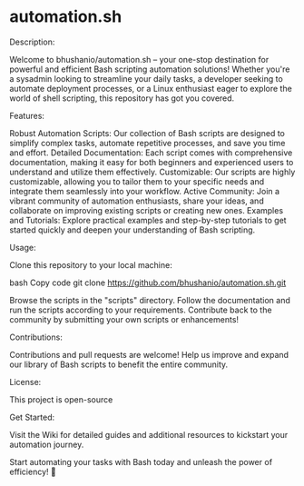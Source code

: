 # automation.sh

Description:

Welcome to bhushanio/automation.sh – your one-stop destination for powerful and efficient Bash scripting automation solutions! Whether you're a sysadmin looking to streamline your daily tasks, a developer seeking to automate deployment processes, or a Linux enthusiast eager to explore the world of shell scripting, this repository has got you covered.

Features:

Robust Automation Scripts: Our collection of Bash scripts are designed to simplify complex tasks, automate repetitive processes, and save you time and effort.
Detailed Documentation: Each script comes with comprehensive documentation, making it easy for both beginners and experienced users to understand and utilize them effectively.
Customizable: Our scripts are highly customizable, allowing you to tailor them to your specific needs and integrate them seamlessly into your workflow.
Active Community: Join a vibrant community of automation enthusiasts, share your ideas, and collaborate on improving existing scripts or creating new ones.
Examples and Tutorials: Explore practical examples and step-by-step tutorials to get started quickly and deepen your understanding of Bash scripting.

Usage:

Clone this repository to your local machine:

bash
Copy code
git clone https://github.com/bhushanio/automation.sh.git

Browse the scripts in the "scripts" directory.
Follow the documentation and run the scripts according to your requirements.
Contribute back to the community by submitting your own scripts or enhancements!

Contributions:

Contributions and pull requests are welcome! Help us improve and expand our library of Bash scripts to benefit the entire community.

License:

This project is open-source

Get Started:

Visit the Wiki for detailed guides and additional resources to kickstart your automation journey.

Start automating your tasks with Bash today and unleash the power of efficiency! 🚀
